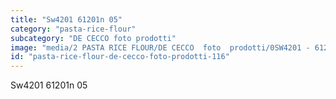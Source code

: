 ```yaml
---
title: "Sw4201 61201n 05"
category: "pasta-rice-flour"
subcategory: "DE CECCO foto prodotti"
image: "media/2 PASTA RICE FLOUR/DE CECCO  foto  prodotti/0SW4201 - 61201N-05.jpg"
id: "pasta-rice-flour-de-cecco-foto-prodotti-116"
---
```


Sw4201 61201n 05
